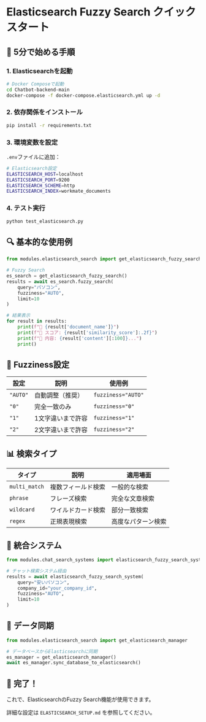 # Elasticsearch Fuzzy Search クイックスタート

## 🚀 5分で始める手順

### 1. Elasticsearchを起動

```bash
# Docker Composeで起動
cd Chatbot-backend-main
docker-compose -f docker-compose.elasticsearch.yml up -d
```

### 2. 依存関係をインストール

```bash
pip install -r requirements.txt
```

### 3. 環境変数を設定

`.env`ファイルに追加：

```bash
# Elasticsearch設定
ELASTICSEARCH_HOST=localhost
ELASTICSEARCH_PORT=9200
ELASTICSEARCH_SCHEME=http
ELASTICSEARCH_INDEX=workmate_documents
```

### 4. テスト実行

```bash
python test_elasticsearch.py
```

## 🔍 基本的な使用例

```python
from modules.elasticsearch_search import get_elasticsearch_fuzzy_search

# Fuzzy Search
es_search = get_elasticsearch_fuzzy_search()
results = await es_search.fuzzy_search(
    query="パソコン",
    fuzziness="AUTO",
    limit=10
)

# 結果表示
for result in results:
    print(f"📄 {result['document_name']}")
    print(f"🎯 スコア: {result['similarity_score']:.2f}")
    print(f"📝 内容: {result['content'][:100]}...")
    print()
```

## 🎯 Fuzziness設定

| 設定 | 説明 | 使用例 |
|------|------|--------|
| `"AUTO"` | 自動調整（推奨） | `fuzziness="AUTO"` |
| `"0"` | 完全一致のみ | `fuzziness="0"` |
| `"1"` | 1文字違いまで許容 | `fuzziness="1"` |
| `"2"` | 2文字違いまで許容 | `fuzziness="2"` |

## 📊 検索タイプ

| タイプ | 説明 | 適用場面 |
|--------|------|----------|
| `multi_match` | 複数フィールド検索 | 一般的な検索 |
| `phrase` | フレーズ検索 | 完全な文章検索 |
| `wildcard` | ワイルドカード検索 | 部分一致検索 |
| `regex` | 正規表現検索 | 高度なパターン検索 |

## 🔧 統合システム

```python
from modules.chat_search_systems import elasticsearch_fuzzy_search_system

# チャット検索システム経由
results = await elasticsearch_fuzzy_search_system(
    query="安いパソコン",
    company_id="your_company_id",
    fuzziness="AUTO",
    limit=10
)
```

## 📝 データ同期

```python
from modules.elasticsearch_search import get_elasticsearch_manager

# データベースからElasticsearchに同期
es_manager = get_elasticsearch_manager()
await es_manager.sync_database_to_elasticsearch()
```

## 🎉 完了！

これで、ElasticsearchのFuzzy Search機能が使用できます。

詳細な設定は `ELASTICSEARCH_SETUP.md` を参照してください。 